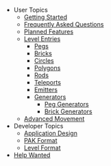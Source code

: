   * User Topics
    * [Getting Started](GettingStarted.md)
    * [Frequently Asked Questions](FrequentlyAskedQuestions.md)
    * [Planned Features](PlannedFeatures.md)
    * [Level Entries](LevelEntries.md)
      * [Pegs](Pegs.md)
      * [Bricks](Bricks.md)
      * [Circles](Circles.md)
      * [Polygons](Polygons.md)
      * [Rods](Rods.md)
      * [Teleports](Teleports.md)
      * [Emitters](Emitters.md)
      * [Generators](Generators.md)
        * [Peg Generators](PegGenerators.md)
        * [Brick Generators](BrickGenerators.md)
    * [Advanced Movement](AdvancedMovement.md)
  * Developer Topics
    * [Application Design](ApplicationDesign.md)
    * [PAK Format](PakFormat.md)
    * [Level Format](LevelFormat.md)
  * [Help Wanted](HelpWanted.md)